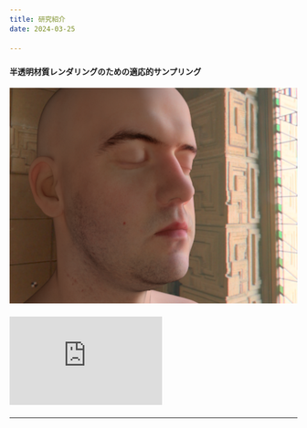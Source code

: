 ```yaml
---
title: 研究紹介
date: 2024-03-25

---
```

###

#### 半透明材質レンダリングのための適応的サンプリング
![](/assets/images/tvcg2021.png)

#### 
<iframe width="267" height="155" src="https://www.youtube.com/embed/3KRsG2pyB0Q" title="casa2018" frameborder="0" allow="accelerometer; autoplay; clipboard-write; encrypted-media; gyroscope; picture-in-picture; web-share" allowfullscreen></iframe>

#### 


---
